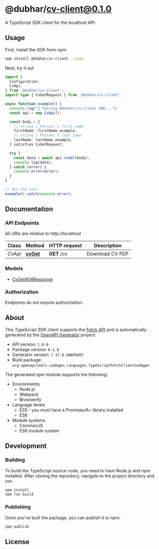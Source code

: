 # @dubhar/cv-client@0.1.0

A TypeScript SDK client for the localhost API.

## Usage

First, install the SDK from npm.

```bash
npm install @dubhar/cv-client --save
```

Next, try it out.


```ts
import {
  Configuration,
  CvApi,
} from '@dubhar/cv-client';
import type { CvGetRequest } from '@dubhar/cv-client';

async function example() {
  console.log("🚀 Testing @dubhar/cv-client SDK...");
  const api = new CvApi();

  const body = {
    // string | Person\'s first name
    firstName: firstName_example,
    // string | Person\'s last name
    lastName: lastName_example,
  } satisfies CvGetRequest;

  try {
    const data = await api.cvGet(body);
    console.log(data);
  } catch (error) {
    console.error(error);
  }
}

// Run the test
example().catch(console.error);
```


## Documentation

### API Endpoints

All URIs are relative to *http://localhost*

| Class | Method | HTTP request | Description
| ----- | ------ | ------------ | -------------
*CvApi* | [**cvGet**](docs/CvApi.md#cvget) | **GET** /cv | Download CV PDF


### Models

- [CvGet404Response](docs/CvGet404Response.md)

### Authorization

Endpoints do not require authorization.


## About

This TypeScript SDK client supports the [Fetch API](https://fetch.spec.whatwg.org/)
and is automatically generated by the
[OpenAPI Generator](https://openapi-generator.tech) project:

- API version: `1.0.0`
- Package version: `0.1.0`
- Generator version: `7.17.0-SNAPSHOT`
- Build package: `org.openapitools.codegen.languages.TypeScriptFetchClientCodegen`

The generated npm module supports the following:

- Environments
  * Node.js
  * Webpack
  * Browserify
- Language levels
  * ES5 - you must have a Promises/A+ library installed
  * ES6
- Module systems
  * CommonJS
  * ES6 module system


## Development

### Building

To build the TypeScript source code, you need to have Node.js and npm installed.
After cloning the repository, navigate to the project directory and run:

```bash
npm install
npm run build
```

### Publishing

Once you've built the package, you can publish it to npm:

```bash
npm publish
```

## License

[]()
